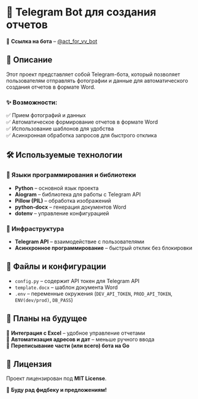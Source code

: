 # 🤖 Telegram Bot для создания отчетов  

📌 **Ссылка на бота** – [@act_for_vv_bot](https://t.me/act_for_vv_bot)  

## 📖 Описание  
Этот проект представляет собой Telegram-бота, который позволяет пользователям отправлять фотографии и данные для автоматического создания отчетов в формате Word.  

### ✨ Возможности:  
✅ Прием фотографий и данных  
✅ Автоматическое формирование отчетов в формате Word  
✅ Использование шаблонов для удобства  
✅ Асинхронная обработка запросов для быстрого отклика  

## 🛠 Используемые технологии  

### 🚀 Языки программирования и библиотеки  
- **Python** – основной язык проекта  
- **Aiogram** – библиотека для работы с Telegram API  
- **Pillow (PIL)** – обработка изображений  
- **python-docx** – генерация документов Word  
- **dotenv** – управление конфигурацией  

### 🔧 Инфраструктура  
- **Telegram API** – взаимодействие с пользователями  
- **Асинхронное программирование** – быстрый отклик без блокировки  

## 📂 Файлы и конфигурации  
- `config.py` – содержит API токен для Telegram API  
- `template.docx` – шаблон документа Word  
- `.env` – переменные окружения (`DEV_API_TOKEN`, `PROD_API_TOKEN`, `ENV(dev/prod)`, `DB_PASS`)  

## 🔮 Планы на будущее  
🔹 **Интеграция с Excel** – удобное управление отчетами  
🔹 **Автоматизация адресов и дат** – меньше ручного ввода  
🔹 **Переписывание части (или всего) бота на Go**  

## 📜 Лицензия  
Проект лицензирован под **MIT License**.  

🚀 **Буду рад фидбеку и предложениям!**  
